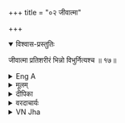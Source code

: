 +++
title = "०२ जीवात्मा"

+++
<details open><summary>विश्वास-प्रस्तुतिः</summary>

जीवात्मा प्रतिशरीरं भिन्नो विभुर्नित्यश्च ॥ १७॥
</details>

<details><summary>Eng A</summary>

Individual self is different in each body, all pervasive and eternal.
</details>

<details><summary>मूलम्</summary>

जीवात्मा (जीवस् तु) प्रतिशरीरं भिन्नो विभुर्नित्यश्च ॥ १७॥
</details>

<details><summary>दीपिका</summary>

जीवस्य लक्षणमाह **जीव इति**।  
सुखाद्य्-आश्रयत्वं जीव-लक्षणम्।  

ननु ""मनुष्योऽहं ब्राह्मणोऽहम्" इत्यादौ  
सर्वत्राहं-प्रत्यये शरीरस्यैव विषयत्वाच्  
छरीरमेवात्मे"ति चेत् न।  
शरीरस्यात्मत्वे करपादादि-नाशे शरीर-नाशाद् आत्मनोऽपि नाश-प्रसङ्गात्।  

नापीन्द्रियाणाम् आत्मत्वम्,  
"योऽहं घटम् अद्राक्षं, सोऽहम् इदानीं स्पृशामि" इत्य् अनुसन्धानाभाव-प्रसङ्गात्,  
अन्यानुभूतेऽर्थे अन्यस्यानुसन्धानायोगात्। 

तस्माद् देहेन्द्रिय-व्यतिरेको जीवः  
सुखदुःखादि-वैचित्र्यात् प्रतिशरीरं भिन्नः।  

स च न परमाणुः -  
सर्व-शरीर-व्यापि-सुखाद्य्-अनुपलब्धि-प्रसङ्गात्।  

न मध्यम-परिमाणवान् -  
तथा सति अनित्यत्व-प्रसङ्गेन कृत-हानाकृताभ्यागम-प्रसङ्गात्।  

तस्मान् नित्यो विभुर् जीवः।
</details>

<details><summary>वरदाचार्यः</summary>

ईश्वर-भिन्नत्वे सति चेतनत्वं जीव-लक्षणम् ।  
चेतनत्वमात्रोक्तौ ईश्वरे, चेतनत्वानुपादाने घटादौ चातिव्याप्तिः ॥

तथा च सर्वज्ञत्वम् ईश्वरलक्षणम् ।

जीवस्त्वित्यादि ।  
अत्रापि 'तु' शब्दो परमात्म-वैलक्षण्य-सूचकः ।  
तच् च असर्वज्ञत्व-रूपम्, अनेकत्व-रूपञ् च ।  
जीवानाम् अनेकत्वे कारणं **प्रतिशरीरं भिन्न** इति ।  

शरीराणि प्रत्यक्षत एव परस्परं भिन्नान्य् अनन्तानि च ।  
अतस् तत्-तच्-छरीरावच्छिन्नात्मानो ऽप्य् अनन्ताः ।  
शरीरं हि सुखदुःखादि-भोग-कारणम् ।  
सुख-दुःखादिकं च प्रतिजीवं विलक्षणं दृष्टम्,  
प्रतिजीवं पुण्य-पाप-कर्मणां विलक्षणत्वात् ।  
अतश् शरीराण्य् अपि भिन्नानि,  
आत्मानोऽपि भिन्नाः ।  

तथा च 'भिन्नाः' इत्यत्र  
भेदो न शरीर-मात्र-प्रतियोगिकः,  
अपि तु इतर-शरीरावच्छिन्न-जीव-प्रतियोगिकः ।  
शरीराज् जीवस्य भेदस् तु,  
शरीरस्य पाञ्चभौतिकस्य जडत्वात्,  
आत्मनश् चाजडत्वस्य 'ज्ञानाधिकरणमात्मा' इति लक्षण-करणेनैव सिद्धत्वात्  
पृथङ् न वक्तव्यम् इत्य् अभिप्रायः ।  
‘प्रतिशरीरं भिन्नः' इत्यनेन,  
यद् यच् छरीरं तत् सर्वं तद्-अवच्छिन्न-चेतनाधिष्ठितम्,  
तच्-छरीर-भिन्न-शरीराधिष्ठित-चेतनानधिष्ठितं च ।  
एवञ् च भिन्न-भिन्न-शरीराणाम् अधिष्ठातृतया  
भिन्न-भिन्न-जीवानां सिद्धिः ।  
शरीराणाम् आनन्त्याच् च जीवानन्त्य-सिद्धिः ।  
तथा च शरीर-भेद एव जीव-भेदे प्रमाणम् ।  
शरीरभेदश् च सुख-दुःख-वैलक्षण्याद् इत्य् उक्तमेव ॥ 

'प्रतिग्रामं देवालयोऽस्ति' इति कथने,  
"ग्रामश् चेद् देवालयः स्याद् एवे"त्य् अर्थलाभात्,  
'यत्र यत्र ग्रामत्वम्, तत्र सर्वत्र देवालयवत्त्वम्' इति व्याप्तिलाभः ।  
तद्वद् अत्रापि ‘प्रतिशरीरं भिन्नः' इत्यत्रापि  
शरीराणां भेदन, ग्रामभेदेन देवालय-भेदवत्  
तद्-अवच्छिन्न-जीवानाम् अपि भेदः सिद्धः । 

**विभुरिति** ।  
युगपद् एव पादे शिरसि च वेदनानुभवात्  
जीवानाम् अणुत्वं न युज्यते ।  
मध्यम-परिमाणत्वे चानित्यत्व-प्रसङ्गः ।  
जीवानाम् अनित्यत्वे च मोक्षार्थ-प्रयत्नाद्य् अनुपपत्तिर् इति  
अर्थात् विभुत्वसिद्धिः ।  

विभुत्वाद् एव नित्यत्व-सिद्धिश् च  
मध्यम-परिमाणस्यैवानित्यत्वेन व्याप्तेः ।
</details>


<details><summary>VN Jha</summary>

Living beings on the other hand are many, distinct with each body, all-pervading and eternal. 
</details>

